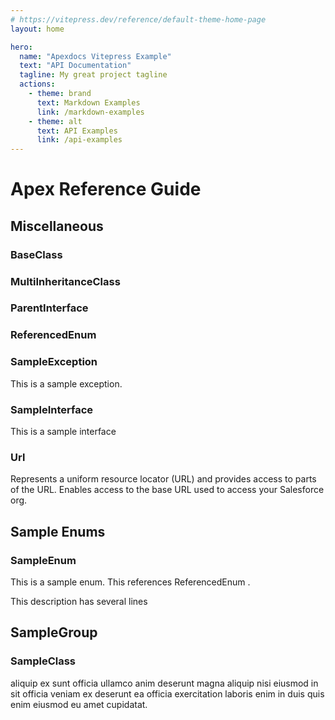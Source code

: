 ```yaml
---
# https://vitepress.dev/reference/default-theme-home-page
layout: home

hero:
  name: "Apexdocs Vitepress Example"
  text: "API Documentation"
  tagline: My great project tagline
  actions:
    - theme: brand
      text: Markdown Examples
      link: /markdown-examples
    - theme: alt
      text: API Examples
      link: /api-examples
---
```


# Apex Reference Guide

## Miscellaneous

### BaseClass

### MultiInheritanceClass

### ParentInterface

### ReferencedEnum

### SampleException

This is a sample exception.

### SampleInterface

This is a sample interface

### Url

Represents a uniform resource locator (URL) and provides access to parts of the URL. 
Enables access to the base URL used to access your Salesforce org.

## Sample Enums

### SampleEnum

This is a sample enum. This references ReferencedEnum . 
 
This description has several lines

## SampleGroup

### SampleClass

aliquip ex sunt officia ullamco anim deserunt magna aliquip nisi eiusmod in sit officia veniam ex 
deserunt ea officia exercitation laboris enim in duis quis enim eiusmod eu amet cupidatat.